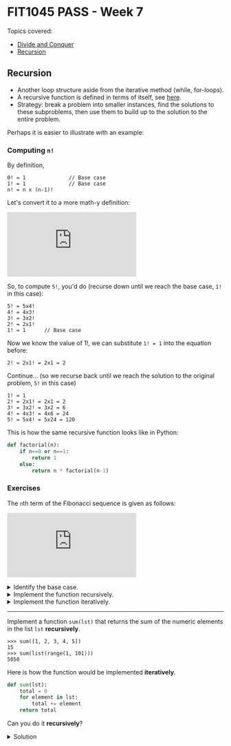 # FIT1045 PASS - Week 7


Topics covered:

* [Divide and Conquer](#divide-and-conquer)
* [Recursion](#recursion)


## Recursion

* Another loop structure aside from the iterative method (while, for-loops).
* A recursive function is defined in terms of itself, see [here](#computing-n).
* Strategy: break a problem into smaller instances, find the solutions to these subproblems, then use them to build up to the solution to the entire problem.


Perhaps it is easier to illustrate with an example:


### Computing `n!`

By definition,

```
0! = 1              // Base case
1! = 1              // Base case
n! = n x (n-1)!
```

Let's convert it to a more math-y definition:

![equation](https://latex.codecogs.com/png.latex?%5Cbg_white%20n%21%20%3D%20%5Cbegin%7Bcases%7D%201%20%26%20%5Ctext%7B%2C%20if%20n%20%3D%200%20or%20n%20%3D%201%2C%7D%20%5C%5C%20n%20%5Ccdot%20%28n-1%29%21%20%26%20%5Ctext%7B%2C%20otherwise.%7D%20%5Cend%7Bcases%7D)


So, to compute `5!`, you'd do (recurse down until we reach the base case, `1!` in this case):
```
5! = 5x4!
4! = 4x3!
3! = 3x2!
2! = 2x1!
1! = 1      // Base case
```

Now we know the value of 1!, we can substitute `1! = 1` into the equation before:

```
2! = 2x1! = 2x1 = 2
```

Continue... (so we recurse back until we reach the solution to the original problem, `5!` in this case)

```
1! = 1
2! = 2x1! = 2x1 = 2
3! = 3x2! = 3x2 = 6
4! = 4x3! = 4x6 = 24
5! = 5x4! = 5x24 = 120
```

This is how the same recursive function looks like in Python:

```py
def factorial(n):
    if n==0 or n==1:
        return 1
    else:
        return n * factorial(n-1)
```


### Exercises

The `n`th term of the Fibonacci sequence is given as follows:

![equation](https://latex.codecogs.com/png.latex?%5Cbg_white%20F_n%20%3D%20%5Cbegin%7Bcases%7D%200%20%26%20%5Ctext%7B%2C%20if%20n%20%3D%201%2C%7D%20%5C%5C%201%20%26%20%5Ctext%7B%2C%20if%20n%20%3D%202%2C%7D%20%5C%5C%20F_%7Bn-1%7D%20&plus;%20F_%7Bn-2%7D%20%26%20%5Ctext%7B%2C%20otherwise.%7D%20%5Cend%7Bcases%7D)

<details>
<summary>Identify the base case.</summary>

When `n` is 1 or 2.

</details>

<details>
<summary>Implement the function recursively.
</summary>

```py
def fibonacci(n):
    if n == 1:
        return 0
    elif n == 2:
        return 1
    else:
        return fibonacci(n-1) + fibonacci(n-2)
```

<details>
<summary>Identify the Big-O time complexity of the above implementation.</summary>

`O(2^N)`, where `N` is the input `n`.
</details>
</details>

<details>
<summary>Implement the function iteratively.</summary>

You see here, this function is easier to reason about **recursively**, isn't it?

There are functions better implemented iteratively. Conversely, there are also functions better implemented recursively. Know your tools!

```py
def fibonacci(n):
    a = 0, b = 1
    for _ in range(n-1):
        a, b = b, a+b
    return a
```

<details>
<summary>Identify the Big-O time complexity of this implementation.</summary>

`O(N)`, where `N` is the input `n`.
</details>
</details>

***

Implement a function `sum(lst)` that returns the sum of the numeric elements in the list `lst` **recursively**.

```
>>> sum([1, 2, 3, 4, 5])
15
>>> sum(list(range(1, 101)))
5050
```

Here is how the function would be implemented **iteratively**.

```py
def sum(lst):
    total = 0
    for element in lst:
        total += element
    return total
```

Can you do it **recursively**?

<details>
<summary>Solution</summary>

```py
def sum(lst):
    if lst == []:
        return 0
    else:
        return lst[0] + sum(lst[1:])
```

Note that this solution does not compute the sum in `O(N)` time, where `N == len(lst)`.

Can you compute the time complexity of this solution?

<details>
<summary>Time complexity</summary>

`O(N^2)`, where `N == len(lst)`.

The function will be called `N` times, on each call, a slice of size `N-1` (`N` here refers to the `len(lst)` of the current call) will be created.

So, in total, the length of the slices created is `(N-1) + (N-2) + ... + 1`, which is an A.P. series. The steps taken is in `O(N^2)`.

Can you propose a `O(N)` time **recursive** solution?
</details>
</details>
